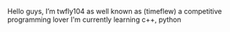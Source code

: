 Hello guys, I’m twfly104 as well known as (timeflew)
a competitive programming lover
I'm currently learning c++, python
<!---
twfly104/twfly104 is a ✨ special ✨ repository because its `README.md` (this file) appears on your GitHub profile.
You can click the Preview link to take a look at your changes.
--->
